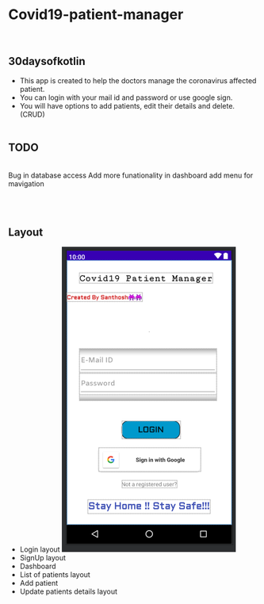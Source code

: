 # Covid19-patient-manager
<br>

## 30daysofkotlin

* This app is created to help the doctors manage the coronavirus affected patient. <br>
* You can login with your mail id and password or use google sign. <br>
* You will have options to add patients, edit their details and delete. (CRUD) 
<br><br>


## TODO 
<br>
Bug in database access
Add more funationality in dashboard
add menu for mavigation

<br><br>

## Layout

* Login layout
![](/images/login_page.PNG)
* SignUp layout
* Dashboard
* List of patients layout
* Add patient
* Update patients details layout






